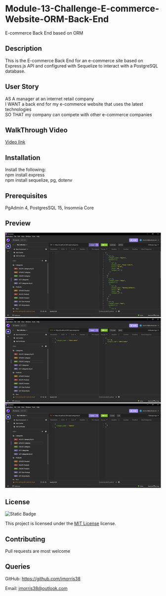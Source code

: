 # Module-13-Challenge-E-commerce-Website-ORM-Back-End
E-commerce Back End based on ORM

## Description
This is the E-commerce Back End for an e-commerce site based on Express.js API and configured with Sequelize to interact with a PostgreSQL database.

## User Story
AS A manager at an internet retail company
<br>
I WANT a back end for my e-commerce website that uses the latest technologies
<br>
SO THAT my company can compete with other e-commerce companies

## WalkThrough Video
[Video link]()

## Installation

 Install the following:
 <br>
 npm install express
 <br>
 npm install sequelize, pg, dotenv

 ## Prerequisites
 PgAdmin 4, PostgresSQL 15, Insomnia Core

 ## Preview
 <img src="./assets/images/1.PNG" width="720" heigth="480">

 <img src="./assets/images/2.PNG" width="720" heigth="480">

 <img src="./assets/images/3.PNG" width="720" heigth="480">


 ## License

 ![Static Badge](https://img.shields.io/badge/MIT-License-blue)

 This project is licensed under the [MIT License](https://choosealicense.com/licenses/mit/) license.

 ## Contributing

 Pull requests are most welcome

 ## Queries

 GitHub: https://github.com/jmorris38

 Email: jmorris38@outlook.com


